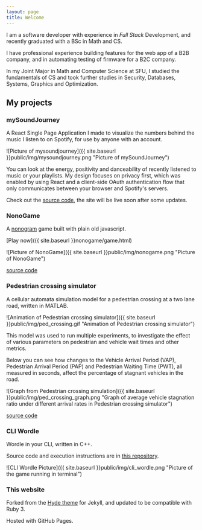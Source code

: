 ```yaml
---
layout: page
title: Welcome
---
```


I am a software developer with experience in *Full Stack* Development, and recently graduated with a BSc in Math and CS.

I have professional experience building features for the web app of a B2B company, and in automating testing of firmware for a B2C company.

In my Joint Major in Math and Computer Science at SFU, I studied the fundamentals of CS and took further studies in Security, Databases, Systems, Graphics and Optimization.

## My projects

### mySoundJourney

A React Single Page Application I made to visualize the numbers behind the music I listen to on Spotify, for use by anyone with an account.

![Picture of mysoundjourney]({{ site.baseurl }}public/img/mysoundjourney.png "Picture of mySoundJourney")

You can look at the energy, positivity and danceability of recently listened to music or your playlists. My design focuses on privacy first, which was enabled by using React and a client-side OAuth authentication flow that only communicates between your browser and Spotify's servers.

Check out the [<i class="fa fa-fw fa-github"></i>source code](https://github.com/sanjayalwani/mySoundJourney), the site will be live soon after some updates.

### NonoGame

A [nonogram](https://wikipedia.org/wiki/Nonogram) game built with plain old javascript.

[Play now]({{ site.baseurl }}nonogame/game.html)

![Picture of NonoGame]({{ site.baseurl }}public/img/nonogame.png "Picture of NonoGame")

[<i class="fa fa-fw fa-github"></i>source code](https://github.com/sanjayalwani/nonogame)

### Pedestrian crossing simulator

A cellular automata simulation model for a pedestrian crossing at a two lane road, written in MATLAB.

![Animation of Pedestrian crossing simulator]({{ site.baseurl }}public/img/ped_crossing.gif "Animation of Pedestrian crossing simulator")

This model was used to run multiple experiments, to investigate the effect of various parameters on pedestrian and vehicle wait times and other metrics.

Below you can see how changes to the Vehicle Arrival Period (VAP), Pedestrian Arrival Period (PAP) and Pedestrian Waiting Time (PWT), all measured in seconds, affect the percentage of stagnant vehicles in the road.

![Graph from Pedestrian crossing simulation]({{ site.baseurl }}public/img/ped_crossing_graph.png "Graph of average vehicle stagnation ratio under different arrival rates in Pedestrian crossing simulator")

[<i class="fa fa-fw fa-github"></i>source code](https://github.com/sanjayalwani/pedcrossingsim)

### CLI Wordle

Wordle in your CLI, written in C++.

Source code and execution instructions are in [<i class="fa fa-fw fa-github"></i>this repository](https://github.com/sanjayalwani/cli_wordle).

![CLI Wordle Picture]({{ site.baseurl }}public/img/cli_wordle.png "Picture of the game running in terminal")


### This website

Forked from the [<i class="fa fa-fw fa-github"></i>Hyde theme](https://github.com/poole/hyde) for Jekyll, and updated to be compatible with Ruby 3.

Hosted with GitHub Pages.
